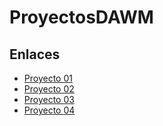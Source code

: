 # ProyectosDAWM

## Enlaces

* [Proyecto 01](https://github.com/JavierEmi182/ProyectosDAWM/tree/main/Proyecto%2001)
* [Proyecto 02](https://github.com/JavierEmi182/ProyectosDAWM/tree/main/Proyecto%2002)
* [Proyecto 03](https://github.com/JavierEmi182/ProyectosDAWM/tree/main/Proyecto%2003)
* [Proyecto 04](https://github.com/JavierEmi182/ProyectosDAWM/tree/main/Proyecto%2004)
